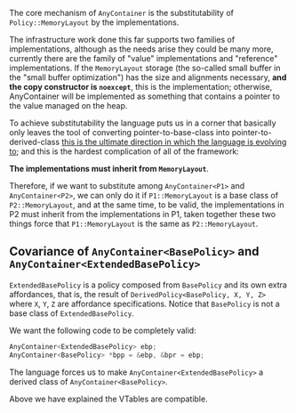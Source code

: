 The core mechanism of `AnyContainer` is the substitutability of `Policy::MemoryLayout` by the implementations.

The infrastructure work done this far supports two families of implementations, although as the needs arise they could be many more, currently there are the family of "value" implementations and "reference" implementations.  If the `MemoryLayout` storage (the so-called small buffer in the "small buffer optimization") has the size and alignments necessary, **and the copy constructor is `noexcept`**, this is the implementation; otherwise, AnyContainer will be implemented as something that contains a pointer to the value managed on the heap.

To achieve substitutability the language puts us in a corner that basically only leaves the tool of converting pointer-to-base-class into pointer-to-derived-class [this is the ultimate direction in which the language is evolving to](http://www.open-std.org/jtc1/sc22/wg21/docs/cwg_active.html#2051); and this is the hardest complication of all of the framework:

**The implementations must inherit from `MemoryLayout`**.

Therefore, if we want to substitute among `AnyContainer<P1>` and `AnyContainer<P2>`, we can only do it if `P1::MemoryLayout` is a base class of `P2::MemoryLayout`, and at the same time, to be valid, the implementations in P2 must inherit from the implementations in P1, taken together these two things force that `P1::MemoryLayout` is the same as `P2::MemoryLayout`.

## Covariance of `AnyContainer<BasePolicy>` and `AnyContainer<ExtendedBasePolicy>`

`ExtendedBasePolicy` is a policy composed from `BasePolicy` and its own extra affordances, that is, the result of
`DerivedPolicy<BasePolicy, X, Y, Z>` where `X`, `Y`, `Z` are affordance specifications.  Notice that `BasePolicy` is not a base class of `ExtendedBasePolicy`.

We want the following code to be completely valid:

```c++
AnyContainer<ExtendedBasePolicy> ebp;
AnyContainer<BasePolicy> *bpp = &ebp, &bpr = ebp;
```

The language forces us to make `AnyContainer<ExtendedBasePolicy>` a derived class of `AnyContainer<BasePolicy>`.

Above we have explained the VTables are compatible.


